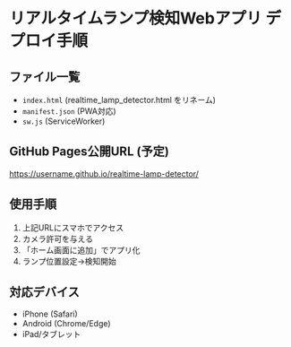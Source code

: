 # リアルタイムランプ検知Webアプリ デプロイ手順

## ファイル一覧
- `index.html` (realtime_lamp_detector.html をリネーム)
- `manifest.json` (PWA対応)
- `sw.js` (ServiceWorker)

## GitHub Pages公開URL (予定)
https://username.github.io/realtime-lamp-detector/

## 使用手順
1. 上記URLにスマホでアクセス
2. カメラ許可を与える
3. 「ホーム画面に追加」でアプリ化
4. ランプ位置設定→検知開始

## 対応デバイス
- iPhone (Safari)
- Android (Chrome/Edge)
- iPad/タブレット